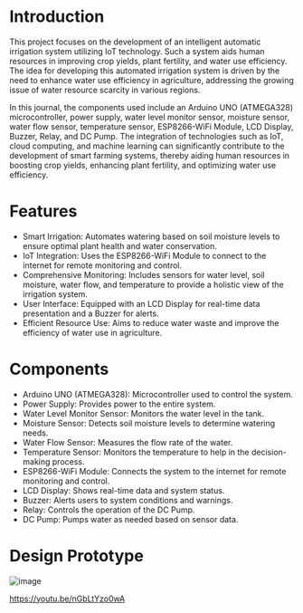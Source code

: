 # Introduction
This project focuses on the development of an intelligent automatic irrigation system utilizing IoT technology. Such a system aids human resources in improving crop yields, plant fertility, and water use efficiency. The idea for developing this automated irrigation system is driven by the need to enhance water use efficiency in agriculture, addressing the growing issue of water resource scarcity in various regions.

In this journal, the components used include an Arduino UNO (ATMEGA328) microcontroller, power supply, water level monitor sensor, moisture sensor, water flow sensor, temperature sensor, ESP8266-WiFi Module, LCD Display, Buzzer, Relay, and DC Pump. The integration of technologies such as IoT, cloud computing, and machine learning can significantly contribute to the development of smart farming systems, thereby aiding human resources in boosting crop yields, enhancing plant fertility, and optimizing water use efficiency.

# Features
- Smart Irrigation: Automates watering based on soil moisture levels to ensure optimal plant health and water conservation.
- IoT Integration: Uses the ESP8266-WiFi Module to connect to the internet for remote monitoring and control.
- Comprehensive Monitoring: Includes sensors for water level, soil moisture, water flow, and temperature to provide a holistic view of the irrigation system.
- User Interface: Equipped with an LCD Display for real-time data presentation and a Buzzer for alerts.
- Efficient Resource Use: Aims to reduce water waste and improve the efficiency of water use in agriculture.

# Components
- Arduino UNO (ATMEGA328): Microcontroller used to control the system.
- Power Supply: Provides power to the entire system.
- Water Level Monitor Sensor: Monitors the water level in the tank.
- Moisture Sensor: Detects soil moisture levels to determine watering needs.
- Water Flow Sensor: Measures the flow rate of the water.
- Temperature Sensor: Monitors the temperature to help in the decision-making process.
- ESP8266-WiFi Module: Connects the system to the internet for remote monitoring and control.
- LCD Display: Shows real-time data and system status.
- Buzzer: Alerts users to system conditions and warnings.
- Relay: Controls the operation of the DC Pump.
- DC Pump: Pumps water as needed based on sensor data.

# Design Prototype
![image](https://github.com/Alfanfuad/Web-Based-Water-Conservation-Monitoring-System/assets/71118100/b348d862-7251-40f3-bb32-ee61ea178059)


https://youtu.be/nGbLtYzo0wA
